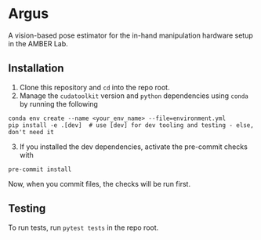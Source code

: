 # Argus
A vision-based pose estimator for the in-hand manipulation hardware setup in the AMBER Lab.

## Installation

1. Clone this repository and `cd` into the repo root.
2. Manage the `cudatoolkit` version and `python` dependencies using `conda` by running the following
```
conda env create --name <your_env_name> --file=environment.yml
pip install -e .[dev]  # use [dev] for dev tooling and testing - else, don't need it
```
3. If you installed the dev dependencies, activate the pre-commit checks with
```
pre-commit install
```
Now, when you commit files, the checks will be run first.

## Testing

To run tests, run `pytest tests` in the repo root.
